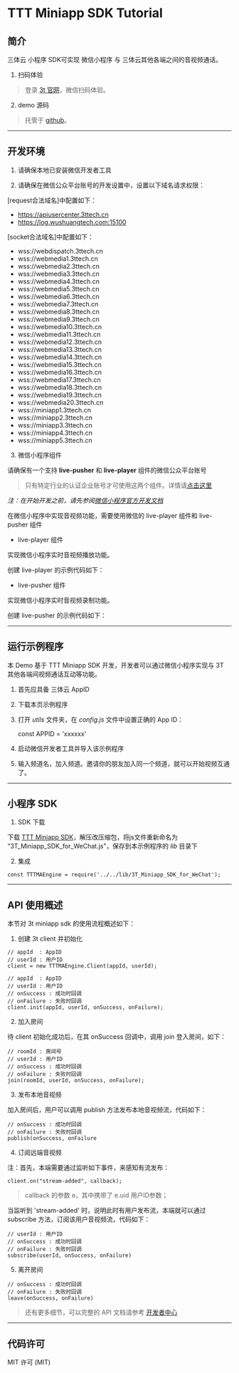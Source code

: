 # TTT Miniapp SDK Tutorial

## 简介

三体云 小程序 SDK可实现 微信小程序 与 三体云其他各端之间的音视频通话。

1. 扫码体验

> 登录 [3t 官网](https://www.3ttech.cn/index.php?menu=52)，微信扫码体验。

2. demo 源码

> 托管于 [github](https://github.com/santiyun/miniapp-demo.git)。

---
## 开发环境

1. 请确保本地已安装微信开发者工具

2. 请确保在微信公众平台账号的开发设置中，设置以下域名请求权限：

[request合法域名]中配置如下：
 * https://apiusercenter.3ttech.cn
 * https://log.wushuangtech.com:15100

[socket合法域名]中配置如下：
 * wss://webdispatch.3ttech.cn
 * wss://webmedia1.3ttech.cn
 * wss://webmedia2.3ttech.cn
 * wss://webmedia3.3ttech.cn
 * wss://webmedia4.3ttech.cn
 * wss://webmedia5.3ttech.cn
 * wss://webmedia6.3ttech.cn
 * wss://webmedia7.3ttech.cn
 * wss://webmedia8.3ttech.cn
 * wss://webmedia9.3ttech.cn
 * wss://webmedia10.3ttech.cn
 * wss://webmedia11.3ttech.cn
 * wss://webmedia12.3ttech.cn
 * wss://webmedia13.3ttech.cn
 * wss://webmedia14.3ttech.cn
 * wss://webmedia15.3ttech.cn
 * wss://webmedia16.3ttech.cn
 * wss://webmedia17.3ttech.cn
 * wss://webmedia18.3ttech.cn
 * wss://webmedia19.3ttech.cn
 * wss://webmedia20.3ttech.cn
 * wss://miniapp1.3ttech.cn
 * wss://miniapp2.3ttech.cn
 * wss://miniapp3.3ttech.cn
 * wss://miniapp4.3ttech.cn
 * wss://miniapp5.3ttech.cn

3. 微信小程序组件

请确保有一个支持 **live-pusher** 和 **live-player** 组件的微信公众平台账号
   > 只有特定行业的认证企业账号才可使用这两个组件。详情请[点击这里](https://developers.weixin.qq.com/miniprogram/dev/component/live-player.html)

*注：在开始开发之前，请先参阅[微信小程序官方开发文档](https://developers.weixin.qq.com/miniprogram/dev/framework/)*

在微信小程序中实现音视频功能，需要使用微信的 live-player 组件和 live-pusher 组件

* live-player 组件

实现微信小程序实时音视频播放功能。

创建 live-player 的示例代码如下：

<live-player
  id="player"
  src="{{rtmp 播放地址}}"
  mode="RTC"
  bindstatechange="playerStateChange" />

* live-pusher 组件

实现微信小程序实时音视频录制功能。

创建 live-pusher 的示例代码如下：

<live-pusher
  url="{{rtmp 推流地址}}"
  mode="RTC"
  bindstatechange="recorderStateChange" />

---
## 运行示例程序

本 Demo 基于 TTT Miniapp SDK 开发，开发者可以通过微信小程序实现与 3T 其他各端间视频通话互动等功能。

1. 首先应具备 三体云 AppID
2. 下载本页示例程序
3. 打开 *utils* 文件夹，在 *config.js* 文件中设置正确的 App ID：

    const APPID = 'xxxxxx'

4. 启动微信开发者工具并导入该示例程序
5. 输入频道名，加入频道。邀请你的朋友加入同一个频道，就可以开始视频互通了。

---
## 小程序 SDK

1. SDK 下载

下载 [TTT Miniapp SDK](https://www.3ttech.cn/index.php?menu=53)，解压改压缩包，将js文件重新命名为 “3T_Miniapp_SDK_for_WeChat.js"，保存到本示例程序的 *lib* 目录下

2. 集成

```
const TTTMAEngine = require('../../lib/3T_Miniapp_SDK_for_WeChat');
```

---
## API 使用概述

本节对 3t miniapp sdk 的使用流程概述如下：

1. 创建 3t client 并初始化

```
// appId  : AppID
// userId : 用户ID
client = new TTTMAEngine.Client(appId, userId);

// appId  : AppID
// userId : 用户ID
// onSuccess : 成功时回调
// onFailure : 失败时回调
client.init(appId, userId, onSuccess, onFailure);
```

2. 加入房间

待 client 初始化成功后，在其 onSuccess 回调中，调用 join 登入房间，如下：

```
// roomId : 房间号
// userId : 用户ID
// onSuccess : 成功时回调
// onFailure : 失败时回调
join(roomId, userId, onSuccess, onFailure);
```

3. 发布本地音视频

加入房间后，用户可以调用 publish 方法发布本地音视频流，代码如下：

```
// onSuccess : 成功时回调
// onFailure : 失败时回调
publish(onSuccess, onFailure
```

4. 订阅远端音视频

注：首先，本端需要通过监听如下事件，来感知有流发布：

```
client.on("stream-added", callback);
```
> callback 的参数 e，其中携带了 e.uid 用户ID参数；

当监听到 'stream-added' 时，说明此时有用户发布流，本端就可以通过 subscribe 方法，订阅该用户音视频流，代码如下：

```
// userId : 用户ID
// onSuccess : 成功时回调
// onFailure : 失败时回调
subscribe(userId, onSuccess, onFailure)
```

5. 离开房间

```
// onSuccess : 成功时回调
// onFailure : 失败时回调
leave(onSuccess, onFailure)
```

> 还有更多细节，可以完整的 API 文档请参考 [开发者中心](https://www.3ttech.cn/index.php?menu=105&type=微信小程序)

---
## 代码许可

MIT 许可 (MIT)
